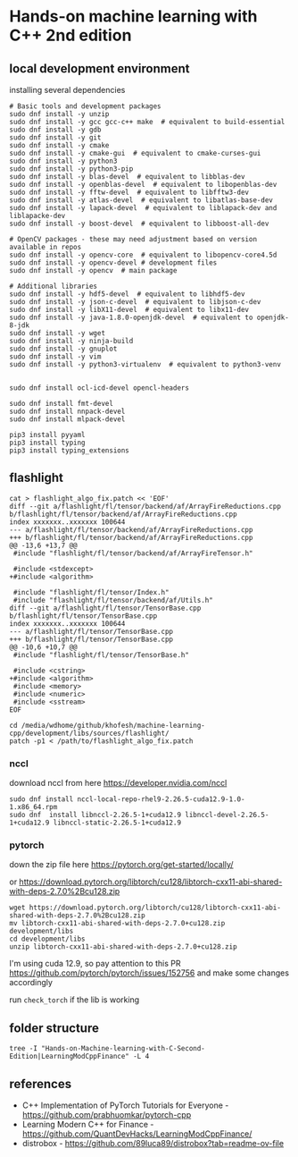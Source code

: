 # Hands-on machine learning with C++ 2nd edition

## local development environment

installing several dependencies

```shell
# Basic tools and development packages
sudo dnf install -y unzip
sudo dnf install -y gcc gcc-c++ make  # equivalent to build-essential
sudo dnf install -y gdb
sudo dnf install -y git
sudo dnf install -y cmake
sudo dnf install -y cmake-gui  # equivalent to cmake-curses-gui
sudo dnf install -y python3
sudo dnf install -y python3-pip
sudo dnf install -y blas-devel  # equivalent to libblas-dev
sudo dnf install -y openblas-devel  # equivalent to libopenblas-dev
sudo dnf install -y fftw-devel  # equivalent to libfftw3-dev
sudo dnf install -y atlas-devel  # equivalent to libatlas-base-dev
sudo dnf install -y lapack-devel  # equivalent to liblapack-dev and liblapacke-dev
sudo dnf install -y boost-devel  # equivalent to libboost-all-dev

# OpenCV packages - these may need adjustment based on version available in repos
sudo dnf install -y opencv-core  # equivalent to libopencv-core4.5d
sudo dnf install -y opencv-devel # development files
sudo dnf install -y opencv  # main package

# Additional libraries
sudo dnf install -y hdf5-devel  # equivalent to libhdf5-dev
sudo dnf install -y json-c-devel  # equivalent to libjson-c-dev
sudo dnf install -y libX11-devel  # equivalent to libx11-dev
sudo dnf install -y java-1.8.0-openjdk-devel  # equivalent to openjdk-8-jdk
sudo dnf install -y wget
sudo dnf install -y ninja-build
sudo dnf install -y gnuplot
sudo dnf install -y vim
sudo dnf install -y python3-virtualenv  # equivalent to python3-venv


sudo dnf install ocl-icd-devel opencl-headers

sudo dnf install fmt-devel
sudo dnf install nnpack-devel
sudo dnf install mlpack-devel

pip3 install pyyaml
pip3 install typing
pip3 install typing_extensions
```

## flashlight

```shell
cat > flashlight_algo_fix.patch << 'EOF'
diff --git a/flashlight/fl/tensor/backend/af/ArrayFireReductions.cpp b/flashlight/fl/tensor/backend/af/ArrayFireReductions.cpp
index xxxxxxx..xxxxxxx 100644
--- a/flashlight/fl/tensor/backend/af/ArrayFireReductions.cpp
+++ b/flashlight/fl/tensor/backend/af/ArrayFireReductions.cpp
@@ -13,6 +13,7 @@
 #include "flashlight/fl/tensor/backend/af/ArrayFireTensor.h"

 #include <stdexcept>
+#include <algorithm>

 #include "flashlight/fl/tensor/Index.h"
 #include "flashlight/fl/tensor/backend/af/Utils.h"
diff --git a/flashlight/fl/tensor/TensorBase.cpp b/flashlight/fl/tensor/TensorBase.cpp
index xxxxxxx..xxxxxxx 100644
--- a/flashlight/fl/tensor/TensorBase.cpp
+++ b/flashlight/fl/tensor/TensorBase.cpp
@@ -10,6 +10,7 @@
 #include "flashlight/fl/tensor/TensorBase.h"

 #include <cstring>
+#include <algorithm>
 #include <memory>
 #include <numeric>
 #include <sstream>
EOF

cd /media/wdhome/github/khofesh/machine-learning-cpp/development/libs/sources/flashlight/
patch -p1 < /path/to/flashlight_algo_fix.patch
```

### nccl

download nccl from here https://developer.nvidia.com/nccl

```shell
sudo dnf install nccl-local-repo-rhel9-2.26.5-cuda12.9-1.0-1.x86_64.rpm
sudo dnf  install libnccl-2.26.5-1+cuda12.9 libnccl-devel-2.26.5-1+cuda12.9 libnccl-static-2.26.5-1+cuda12.9
```

### pytorch

down the zip file here https://pytorch.org/get-started/locally/

or https://download.pytorch.org/libtorch/cu128/libtorch-cxx11-abi-shared-with-deps-2.7.0%2Bcu128.zip

```shell
wget https://download.pytorch.org/libtorch/cu128/libtorch-cxx11-abi-shared-with-deps-2.7.0%2Bcu128.zip
mv libtorch-cxx11-abi-shared-with-deps-2.7.0+cu128.zip development/libs
cd development/libs
unzip libtorch-cxx11-abi-shared-with-deps-2.7.0+cu128.zip
```

I'm using cuda 12.9, so pay attention to this PR https://github.com/pytorch/pytorch/issues/152756 and make some changes accordingly

run `check_torch` if the lib is working

## folder structure

```shell
tree -I "Hands-on-Machine-learning-with-C-Second-Edition|LearningModCppFinance" -L 4
```

## references

- C++ Implementation of PyTorch Tutorials for Everyone - https://github.com/prabhuomkar/pytorch-cpp
- Learning Modern C++ for Finance - https://github.com/QuantDevHacks/LearningModCppFinance/
- distrobox - https://github.com/89luca89/distrobox?tab=readme-ov-file
